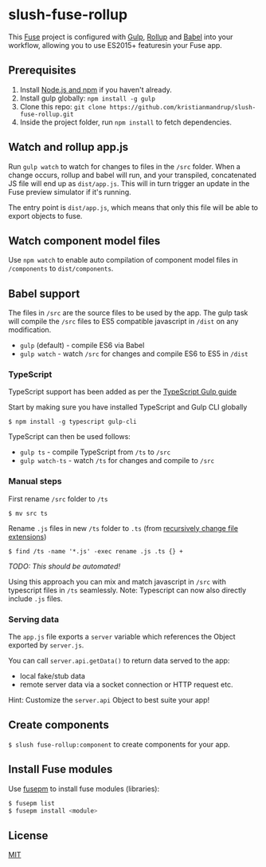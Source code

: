 # slush-fuse-rollup
This [Fuse](https://www.fusetools.com/) project is configured with [Gulp](http://gulpjs.com/), [Rollup](http://rollupjs.org/) and [Babel](https://babeljs.io/) into your  workflow, allowing you to use ES2015+ featuresin your Fuse app.

## Prerequisites
1. Install [Node.js and npm](https://nodejs.org/en/) if you haven't already.
2. Install gulp globally: `npm install -g gulp`
3. Clone this repo: `git clone https://github.com/kristianmandrup/slush-fuse-rollup.git`
4. Inside the project folder, run `npm install` to fetch dependencies.

## Watch and rollup app.js
Run `gulp watch` to watch for changes to files in the `/src` folder.
When a change occurs, rollup and babel will run, and your transpiled, concatenated JS file will end up as `dist/app.js`. This will in turn trigger an update in the Fuse preview simulator if it's running.

The entry point is `dist/app.js`, which means that only this file will be able to export objects to fuse.

## Watch component model files

Use `npm watch` to enable auto compilation of component model files in `/components` to `dist/components`.

## Babel support

The files in `/src` are the source files to be used by the app. The gulp task will compile the `/src` files to ES5 compatible javascript in `/dist` on any modification.

- `gulp` (default) - compile ES6 via Babel
- `gulp watch` - watch `/src` for changes and compile ES6 to ES5 in `/dist`

### TypeScript
TypeScript support has been added as per the [TypeScript Gulp guide](http://www.typescriptlang.org/docs/handbook/gulp.html)

Start by making sure you have installed TypeScript and Gulp CLI globally

`$ npm install -g typescript gulp-cli`

TypeScript can then be used follows:
- `gulp ts` - compile TypeScript from `/ts` to `/src`
- `gulp watch-ts` - watch `/ts` for changes and compile to `/src`

### Manual steps

First rename `/src` folder to `/ts`

`$ mv src ts`

Rename `.js` files in new `/ts` folder to `.ts` (from [recursively change file extensions](http://stackoverflow.com/questions/21985492/recursively-change-file-extensions-in-bash))

`$ find /ts -name '*.js' -exec rename .js .ts {} +`

*TODO: This should be automated!*

Using this approach you can mix and match javascript in `/src` with typescript files in `/ts` seamlessly. Note: Typescript can now also directly include `.js` files.

### Serving data

The `app.js` file exports a `server` variable which references the Object exported by `server.js`.

You can call `server.api.getData()` to return data served to the app:
- local fake/stub data
- remote server data via a socket connection or HTTP request etc.

Hint: Customize the `server.api` Object to best suite your app!

## Create components

`$ slush fuse-rollup:component` to create components for your app.

## Install Fuse modules

Use [fusepm](https://github.com/kristianmandrup/fusepm) to install fuse modules (libraries):

```bash
$ fusepm list
$ fusepm install <module>
```

## License

[MIT](LICENSE)
